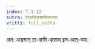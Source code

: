 ```yaml
---
index: 7.1.12
sutra: टाङसिङसामिनात्स्याः
vritti: full_sutra
---
```


अत: अङ्गात् टा-ङसि-ङसाम् इन-आत्-स्या: 